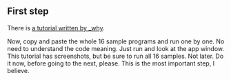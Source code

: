 First step
----------

There is [a tutorial written by _why](http://shoooes.net/tutorial/).

Now, copy and paste the whole 16 sample programs and run one by one. No need to understand the code meaning. Just run and look at the app window. This tutorial has screenshots, but be sure to run all 16 samples. Not later. Do it now, before going to the next, please. This is the most important step, I believe.
